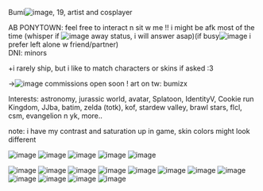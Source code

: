 
Bumi![image](https://github.com/user-attachments/assets/35608b74-9b41-4d43-ae49-bf248dc0d8ed), 19, artist and cosplayer 



AB PONYTOWN: feel free to interact n sit w me !! i might be afk most of the time (whisper if ![image](https://github.com/user-attachments/assets/f3a7733f-051a-4768-a1ac-dcfe1e503c0d)
away status, i will answer asap)(if busy![image](https://github.com/user-attachments/assets/ba0c7a3f-289a-48dc-af4e-f498861adb13)
 i prefer left alone w friend/partner)         
 DNI: minors
 
+i rarely ship, but i like to match characters or skins if asked :3 


->![image](https://github.com/user-attachments/assets/ba4d8cbd-1a55-4023-bc25-3389a1ecde37) commissions open soon ! art on tw: bumizx

Interests: astronomy, jurassic world, avatar, Splatoon, IdentityV, Cookie run Kingdom, JJba, batim, zelda (totk), kof, stardew valley, brawl stars, flcl, csm, evangelion n yk, more..

note: i have my contrast and saturation up in game, skin colors might look different



![image](https://github.com/user-attachments/assets/e7562fed-bb98-453d-bd9e-3765baed85a4) ![image](https://github.com/user-attachments/assets/7ae3eb24-3ca0-4363-ad3b-9eaa09c5ef84) ![image](https://github.com/user-attachments/assets/dc359d59-4923-4e6d-b4ce-e648641925d8) ![image](https://github.com/user-attachments/assets/7bda8bc4-3f05-4902-83f9-a8891ce8b3a1) ![image](https://github.com/user-attachments/assets/043d1804-9840-46c7-827c-c8a80a4b9ea8)









![image](https://github.com/user-attachments/assets/c8a7a218-79e8-4074-8659-7e47fea89136)
![image](https://github.com/user-attachments/assets/97fc14e6-78f8-4046-a4cc-f398c58e1f40) ![image](https://github.com/user-attachments/assets/ceddf24a-2c96-4d1e-9fd7-2c074b78c5d1) ![image](https://github.com/user-attachments/assets/f30b05f8-327f-473d-9cba-79c0a6318663)
 ![image](https://github.com/user-attachments/assets/9d4052dd-284c-4151-8358-e56aa51db8ad) ![image](https://github.com/user-attachments/assets/364848cb-ce2e-4528-b6cf-71ef7f42e96d) ![image](https://github.com/user-attachments/assets/2100a757-a878-4f3a-8008-b794ce4ee4f8) ![image](https://github.com/user-attachments/assets/57b2f3a5-c7d3-45f5-ad31-3860d4ff1480) ![image](https://github.com/user-attachments/assets/b1c90d0e-10da-41d7-8b1c-4da67499c3e2) ![image](https://github.com/user-attachments/assets/94f8d559-75ce-44b4-a249-e240bf181003) ![image](https://github.com/user-attachments/assets/7889a9c1-0f92-4d1b-8fed-74dc8b551aa7) ![image](https://github.com/user-attachments/assets/9db152a2-f438-4721-a33b-c18d8b7be4ce)







